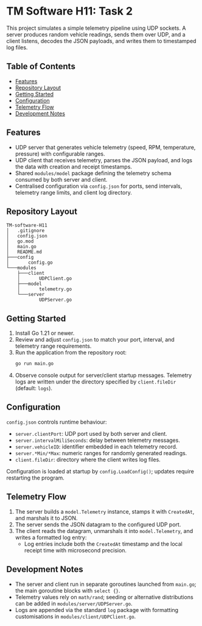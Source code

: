 # TM Software H11: Task 2

This project simulates a simple telemetry pipeline using UDP sockets. A server produces random vehicle readings, sends them over UDP, and a client listens, decodes the JSON payloads, and writes them to timestamped log files.

## Table of Contents
- [Features](#features)
- [Repository Layout](#repository-layout)
- [Getting Started](#getting-started)
- [Configuration](#configuration)
- [Telemetry Flow](#telemetry-flow)
- [Development Notes](#development-notes)

## Features
- UDP server that generates vehicle telemetry (speed, RPM, temperature, pressure) with configurable ranges.
- UDP client that receives telemetry, parses the JSON payload, and logs the data with creation and receipt timestamps.
- Shared `modules/model` package defining the telemetry schema consumed by both server and client.
- Centralised configuration via `config.json` for ports, send intervals, telemetry range limits, and client log directory.

## Repository Layout
```
TM-software-H11
│   .gitignore
│   config.json
│   go.mod
│   main.go
│   README.md
├───config
│       config.go
└───modules
    ├───client
    │       UDPClient.go
    ├───model
    │       telemetry.go
    └───server
            UDPServer.go
```

## Getting Started
1. Install Go 1.21 or newer.
2. Review and adjust `config.json` to match your port, interval, and telemetry range requirements.
3. Run the application from the repository root:
   ```bash
   go run main.go
   ```
4. Observe console output for server/client startup messages. Telemetry logs are written under the directory specified by `client.fileDir` (default: `logs`).

## Configuration
`config.json` controls runtime behaviour:
- `server.clientPort`: UDP port used by both server and client.
- `server.intervalMiliSeconds`: delay between telemetry messages.
- `server.vehicleID`: identifier embedded in each telemetry record.
- `server.*Min/*Max`: numeric ranges for randomly generated readings.
- `client.fileDir`: directory where the client writes log files.

Configuration is loaded at startup by `config.LoadConfig()`; updates require restarting the program.

## Telemetry Flow
1. The server builds a `model.Telemetry` instance, stamps it with `CreatedAt`, and marshals it to JSON.
2. The server sends the JSON datagram to the configured UDP port.
3. The client reads the datagram, unmarshals it into `model.Telemetry`, and writes a formatted log entry:
   - Log entries include both the `CreatedAt` timestamp and the local receipt time with microsecond precision.

## Development Notes
- The server and client run in separate goroutines launched from `main.go`; the main goroutine blocks with `select {}`.
- Telemetry values rely on `math/rand`; seeding or alternative distributions can be added in `modules/server/UDPServer.go`.
- Logs are appended via the standard `log` package with formatting customisations in `modules/client/UDPClient.go`.